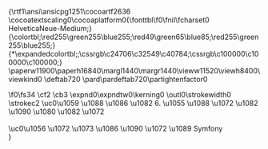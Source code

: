 {\rtf1\ansi\ansicpg1251\cocoartf2636
\cocoatextscaling0\cocoaplatform0{\fonttbl\f0\fnil\fcharset0 HelveticaNeue-Medium;}
{\colortbl;\red255\green255\blue255;\red49\green65\blue85;\red255\green255\blue255;}
{\*\expandedcolortbl;;\cssrgb\c24706\c32549\c40784;\cssrgb\c100000\c100000\c100000;}
\paperw11900\paperh16840\margl1440\margr1440\vieww11520\viewh8400\viewkind0
\deftab720
\pard\pardeftab720\partightenfactor0

\f0\fs34 \cf2 \cb3 \expnd0\expndtw0\kerning0
\outl0\strokewidth0 \strokec2 \uc0\u1059 \u1088 \u1086 \u1082  6. \u1055 \u1088 \u1072 \u1082 \u1090 \u1080 \u1082 \u1072 \
\
\uc0\u1056 \u1072 \u1073 \u1086 \u1090 \u1072  \u1089  Symfony\
}